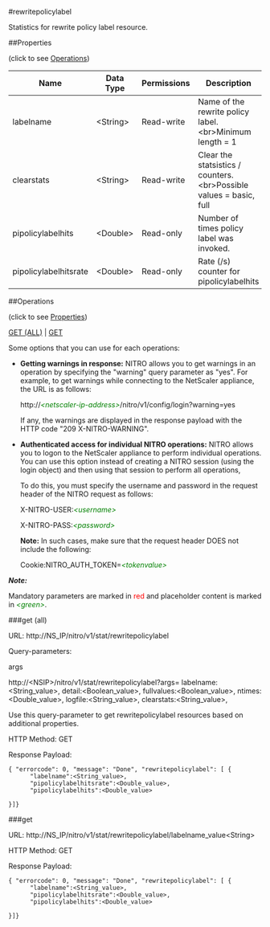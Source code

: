 #rewritepolicylabel

Statistics for rewrite policy label resource.


##Properties 
<span>(click to see [Operations](#operations))</span>


<table><thead><tr><th>Name</th><th> Data Type</th><th> Permissions</th><th>Description</th></tr></thead><tbody><tr><td>labelname</td><td>&lt;String></td><td>Read-write</td><td>Name of the rewrite policy label.&lt;br>Minimum length = 1</td><tr><tr><td>clearstats</td><td>&lt;String></td><td>Read-write</td><td>Clear the statsistics / counters.&lt;br>Possible values = basic, full</td><tr><tr><td>pipolicylabelhits</td><td>&lt;Double></td><td>Read-only</td><td>Number of times policy label was invoked.</td><tr><tr><td>pipolicylabelhitsrate</td><td>&lt;Double></td><td>Read-only</td><td>Rate (/s) counter for pipolicylabelhits</td><tr></tbody></table>
##Operations 
<span>(click to see [Properties](#properties))</span>


[GET (ALL)](#get-(all)) | [GET](#get)


Some options that you can use for each operations:
<ul><li><p><b>Getting warnings in response:</b> NITRO allows you to get warnings in an operation by specifying the "warning" query parameter as "yes". For example, to get warnings while connecting to the NetScaler appliance, the URL is as follows:</p><p>http://<span style="color:green;font-style:italic;">&lt;netscaler-ip-address&gt;</span>/nitro/v1/config/login?warning=yes</p><p>If any, the warnings are displayed in the response payload with the HTTP code "209 X-NITRO-WARNING".</p></li><li><p><b>Authenticated access for individual NITRO operations:</b> NITRO allows you to logon to the NetScaler appliance to perform individual operations. You can use this option instead of creating a NITRO session (using the login object) and then using that session to perform all operations,</p><p>To do this, you must specify the username and password in the request header of the NITRO request as follows:</p><p>X-NITRO-USER:<span style="color:green;font-style:italic;">&lt;username&gt;</span></p><p>X-NITRO-PASS:<span style="color:green;font-style:italic;">&lt;password&gt;</span></p><p><b>Note:</b> In such cases, make sure that the request header DOES not include the following:</p><p>Cookie:NITRO_AUTH_TOKEN=<span style="color:green;font-style:italic;">&lt;tokenvalue&gt;</span></p></li></ul>



***Note:*** 
Mandatory parameters are marked in <span style="color:#FF0000;">red</span> and placeholder content is marked in <span style="color:green;font-style:italic">&lt;green&gt;</span>.

###get (all)



URL: http://NS_IP/nitro/v1/stat/rewritepolicylabel
Query-parameters:
args
http://&lt;NSIP&gt;/nitro/v1/stat/rewritepolicylabel?args=      labelname:&lt;String_value&gt;,      detail:&lt;Boolean_value&gt;,      fullvalues:&lt;Boolean_value&gt;,      ntimes:&lt;Double_value&gt;,      logfile:&lt;String_value&gt;,      clearstats:&lt;String_value&gt;,
Use this query-parameter to get rewritepolicylabel resources based on additional properties.



HTTP Method: GET
Response Payload: ```{ "errorcode": 0, "message": "Done", "rewritepolicylabel": [ {      "labelname":<String_value>,      "pipolicylabelhitsrate":<Double_value>,      "pipolicylabelhits":<Double_value>}]}```



###get



URL: http://NS_IP/nitro/v1/stat/rewritepolicylabel/labelname_value&lt;String&gt;
HTTP Method: GET
Response Payload: ```{ "errorcode": 0, "message": "Done", "rewritepolicylabel": [ {      "labelname":<String_value>,      "pipolicylabelhitsrate":<Double_value>,      "pipolicylabelhits":<Double_value>}]}```



